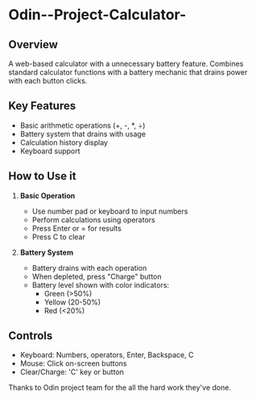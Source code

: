 # Odin--Project-Calculator-

## Overview
A web-based calculator with a unnecessary battery feature. Combines standard calculator functions with a battery mechanic that drains power with each button clicks.

## Key Features
- Basic arithmetic operations (+, -, *, ÷)
- Battery system that drains with usage
- Calculation history display
- Keyboard support

## How to Use it 
1. **Basic Operation**
   - Use number pad or keyboard to input numbers
   - Perform calculations using operators
   - Press Enter or = for results
   - Press C to clear

2. **Battery System**
   - Battery drains with each operation
   - When depleted, press "Charge" button
   - Battery level shown with color indicators:
     - Green (>50%)
     - Yellow (20-50%)
     - Red (<20%)

## Controls
- Keyboard: Numbers, operators, Enter, Backspace, C
- Mouse: Click on-screen buttons
- Clear/Charge: 'C' key or button


Thanks to Odin project team for the all the hard work they've done. 